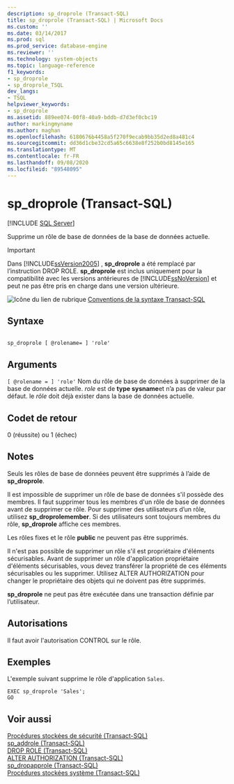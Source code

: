 ```yaml
---
description: sp_droprole (Transact-SQL)
title: sp_droprole (Transact-SQL) | Microsoft Docs
ms.custom: ''
ms.date: 03/14/2017
ms.prod: sql
ms.prod_service: database-engine
ms.reviewer: ''
ms.technology: system-objects
ms.topic: language-reference
f1_keywords:
- sp_droprole
- sp_droprole_TSQL
dev_langs:
- TSQL
helpviewer_keywords:
- sp_droprole
ms.assetid: 889ee074-00f8-40a9-bddb-d7d3ef0cbc19
author: markingmyname
ms.author: maghan
ms.openlocfilehash: 6180676b4458a5f270f9ecab9bb35d2ed8a481c4
ms.sourcegitcommit: dd36d1cbe32cd5a65c6638e8f252b0bd8145e165
ms.translationtype: MT
ms.contentlocale: fr-FR
ms.lasthandoff: 09/08/2020
ms.locfileid: "89548095"
---
```

# <a name="sp_droprole-transact-sql"></a>sp_droprole (Transact-SQL)
[!INCLUDE [SQL Server](../../includes/applies-to-version/sqlserver.md)]

  Supprime un rôle de base de données de la base de données actuelle.  
  
> [!IMPORTANT]  
>  Dans [!INCLUDE[ssVersion2005](../../includes/ssversion2005-md.md)] , **sp_droprole** a été remplacé par l’instruction DROP ROLE. **sp_droprole** est inclus uniquement pour la compatibilité avec les versions antérieures de [!INCLUDE[ssNoVersion](../../includes/ssnoversion-md.md)] et peut ne pas être pris en charge dans une version ultérieure.  
  
 ![Icône du lien de rubrique](../../database-engine/configure-windows/media/topic-link.gif "Icône du lien de rubrique") [Conventions de la syntaxe Transact-SQL](../../t-sql/language-elements/transact-sql-syntax-conventions-transact-sql.md)  
  
## <a name="syntax"></a>Syntaxe  
  
```  
  
sp_droprole [ @rolename= ] 'role'  
```  
  
## <a name="arguments"></a>Arguments  
`[ @rolename = ] 'role'` Nom du rôle de base de données à supprimer de la base de données actuelle. *role* est de **type sysname**et n’a pas de valeur par défaut. le *rôle* doit déjà exister dans la base de données actuelle.  
  
## <a name="return-code-values"></a>Codet de retour  
 0 (réussite) ou 1 (échec)  
  
## <a name="remarks"></a>Notes  
 Seuls les rôles de base de données peuvent être supprimés à l’aide de **sp_droprole**.  
  
 Il est impossible de supprimer un rôle de base de données s'il possède des membres. Il faut supprimer tous les membres d'un rôle de base de données avant de supprimer ce rôle. Pour supprimer des utilisateurs d’un rôle, utilisez **sp_droprolemember**. Si des utilisateurs sont toujours membres du rôle, **sp_droprole** affiche ces membres.  
  
 Les rôles fixes et le rôle **public** ne peuvent pas être supprimés.  
  
 Il n'est pas possible de supprimer un rôle s'il est propriétaire d'éléments sécurisables. Avant de supprimer un rôle d'application propriétaire d'éléments sécurisables, vous devez transférer la propriété de ces éléments sécurisables ou les supprimer. Utilisez ALTER AUTHORIZATION pour changer le propriétaire des objets qui ne doivent pas être supprimés.  
  
 **sp_droprole** ne peut pas être exécutée dans une transaction définie par l’utilisateur.  
  
## <a name="permissions"></a>Autorisations  
 Il faut avoir l'autorisation CONTROL sur le rôle.  
  
## <a name="examples"></a>Exemples  
 L'exemple suivant supprime le rôle d'application `Sales`.  
  
```  
EXEC sp_droprole 'Sales';  
GO  
```  
  
## <a name="see-also"></a>Voir aussi  
 [Procédures stockées de sécurité &#40;Transact-SQL&#41;](../../relational-databases/system-stored-procedures/security-stored-procedures-transact-sql.md)   
 [sp_addrole &#40;Transact-SQL&#41;](../../relational-databases/system-stored-procedures/sp-addrole-transact-sql.md)   
 [DROP ROLE &#40;Transact-SQL&#41;](../../t-sql/statements/drop-role-transact-sql.md)   
 [ALTER AUTHORIZATION &#40;Transact-SQL&#41;](../../t-sql/statements/alter-authorization-transact-sql.md)   
 [sp_dropapprole &#40;Transact-SQL&#41;](../../relational-databases/system-stored-procedures/sp-dropapprole-transact-sql.md)   
 [Procédures stockées système &#40;Transact-SQL&#41;](../../relational-databases/system-stored-procedures/system-stored-procedures-transact-sql.md)  
  
  
